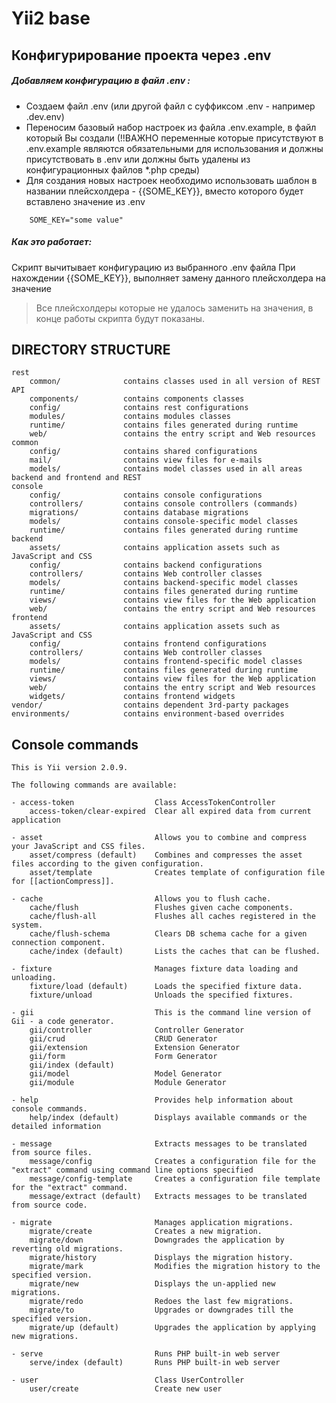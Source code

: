 Yii2 base
=====

Конфигурирование проекта через .env
-------------------

##### Добавляем конфигурацию в файл .env :
* Создаем файл .env (или другой файл с суффиксом .env - например .dev.env)
* Переносим базовый набор настроек из файла .env.example, в файл который Вы создали (!!ВАЖНО переменные которые присутствуют в .env.example являются обязательными для использования и должны присутствовать в .env или должны быть удалены из конфигурационных файлов *.php среды)
* Для создания новых настроек необходимо использовать шаблон в названии плейсхолдера - {{SOME_KEY}}, вместо которого будет вставлено значение из .env
```
    SOME_KEY="some value"
```


##### Как это работает:
 Скрипт вычитывает конфигурацию из выбранного .env файла
 При нахождении {{SOME_KEY}}, выполняет замену данного плейсхолдера на значение

> Все плейсхолдеры которые не удалось заменить на значения, в конце работы скрипта будут показаны.


DIRECTORY STRUCTURE
-------------------

```
rest
    common/              contains classes used in all version of REST API
    components/          contains components classes
    config/              contains rest configurations
    modules/             contains modules classes
    runtime/             contains files generated during runtime
    web/                 contains the entry script and Web resources
common
    config/              contains shared configurations
    mail/                contains view files for e-mails
    models/              contains model classes used in all areas backend and frontend and REST
console
    config/              contains console configurations
    controllers/         contains console controllers (commands)
    migrations/          contains database migrations
    models/              contains console-specific model classes
    runtime/             contains files generated during runtime
backend
    assets/              contains application assets such as JavaScript and CSS
    config/              contains backend configurations
    controllers/         contains Web controller classes
    models/              contains backend-specific model classes
    runtime/             contains files generated during runtime
    views/               contains view files for the Web application
    web/                 contains the entry script and Web resources
frontend
    assets/              contains application assets such as JavaScript and CSS
    config/              contains frontend configurations
    controllers/         contains Web controller classes
    models/              contains frontend-specific model classes
    runtime/             contains files generated during runtime
    views/               contains view files for the Web application
    web/                 contains the entry script and Web resources
    widgets/             contains frontend widgets
vendor/                  contains dependent 3rd-party packages
environments/            contains environment-based overrides
```

Console commands
-------------

```shell
This is Yii version 2.0.9.

The following commands are available:

- access-token                  Class AccessTokenController
    access-token/clear-expired  Clear all expired data from current application

- asset                         Allows you to combine and compress your JavaScript and CSS files.
    asset/compress (default)    Combines and compresses the asset files according to the given configuration.
    asset/template              Creates template of configuration file for [[actionCompress]].

- cache                         Allows you to flush cache.
    cache/flush                 Flushes given cache components.
    cache/flush-all             Flushes all caches registered in the system.
    cache/flush-schema          Clears DB schema cache for a given connection component.
    cache/index (default)       Lists the caches that can be flushed.

- fixture                       Manages fixture data loading and unloading.
    fixture/load (default)      Loads the specified fixture data.
    fixture/unload              Unloads the specified fixtures.

- gii                           This is the command line version of Gii - a code generator.
    gii/controller              Controller Generator
    gii/crud                    CRUD Generator
    gii/extension               Extension Generator
    gii/form                    Form Generator
    gii/index (default)
    gii/model                   Model Generator
    gii/module                  Module Generator

- help                          Provides help information about console commands.
    help/index (default)        Displays available commands or the detailed information

- message                       Extracts messages to be translated from source files.
    message/config              Creates a configuration file for the "extract" command using command line options specified
    message/config-template     Creates a configuration file template for the "extract" command.
    message/extract (default)   Extracts messages to be translated from source code.

- migrate                       Manages application migrations.
    migrate/create              Creates a new migration.
    migrate/down                Downgrades the application by reverting old migrations.
    migrate/history             Displays the migration history.
    migrate/mark                Modifies the migration history to the specified version.
    migrate/new                 Displays the un-applied new migrations.
    migrate/redo                Redoes the last few migrations.
    migrate/to                  Upgrades or downgrades till the specified version.
    migrate/up (default)        Upgrades the application by applying new migrations.

- serve                         Runs PHP built-in web server
    serve/index (default)       Runs PHP built-in web server

- user                          Class UserController
    user/create                 Create new user
```
